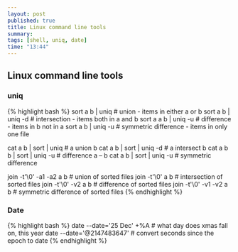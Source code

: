 ```yaml
---
layout: post
published: true
title: Linux command line tools
summary:
tags: [shell, uniq, date]
time: "13:44"
---
```


## Linux command line tools


### uniq

{% highlight bash %}
sort a b | uniq             # union - items in either a or b
sort a b | uniq -d          # intersection - items both in a and b
sort a a b | uniq -u        # difference - items in b not in a
sort a b | uniq -u          # symmetric difference - items in only one file

cat a b | sort | uniq       # a union b
cat a b | sort | uniq -d    # a intersect b
cat a b b | sort | uniq -u  # difference a – b
cat a b | sort | uniq -u    # symmetric difference

join -t'\0' -a1 -a2 a b     # union of sorted files
join -t'\0' a b             # intersection of sorted files
join -t'\0' -v2 a b         # difference of sorted files
join -t'\0' -v1 -v2 a b     # symmetric difference of sorted files
{% endhighlight %}


### Date

{% highlight bash %}
date --date='25 Dec' +%A    # what day does xmas fall on, this year
date --date='@2147483647'   # convert seconds since the epoch to date
{% endhighlight %}


